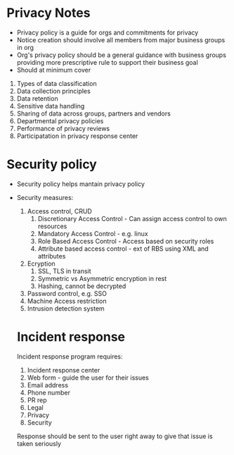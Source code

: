 # Privacy Notes

- Privacy policy is a guide for orgs and commitments for privacy 
- Notice creation should involve all members from major business groups in org 
- Org's privacy policy should be a general guidance with business groups providing more prescriptive rule to support their business goal
- Should at minimum cover
1. Types of data classification
2. Data collection principles 
3. Data retention 
4. Sensitive data handling 
5. Sharing of data across groups, partners and vendors
6. Departmental privacy policies
7. Performance of privacy reviews
8. Participatation in privacy response center

# Security policy
- Security policy helps mantain privacy policy 
- Security measures:
    1. Access control, CRUD
        1. Discretionary Access Control - Can assign access control to own resources
        2. Mandatory Access Control - e.g. linux 
        3. Role Based Access Control - Access based on security roles
        4. Attribute based access control - ext of RBS using XML and attributes
    2. Ecryption 
        1. SSL, TLS in transit
        2. Symmetric vs Asymmetric encryption in rest
        3. Hashing, cannot be decrypted 
    3. Password control, e.g. SSO
    4. Machine Access restriction 
    5. Intrusion detection system

    # Incident response 
    Incident response program requires:
    1. Incident response center
    2. Web form - guide the user for their issues
    3. Email address 
    4. Phone number 
    5. PR rep
    6. Legal
    7. Privacy 
    8. Security 

    Response should be sent to the user right away to give that issue is taken seriously

